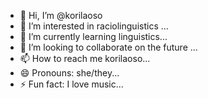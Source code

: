 - 👋 Hi, I’m @korilaoso
- 👀 I’m interested in raciolinguistics ...
- 🌱 I’m currently learning linguistics...
- 💞️ I’m looking to collaborate on the future ...
- 📫 How to reach me korilaoso...
- 😄 Pronouns: she/they...
- ⚡ Fun fact: I love music...

<!---
korilaoso/korilaoso is a ✨ special ✨ repository because its `README.md` (this file) appears on your GitHub profile.
You can click the Preview link to take a look at your changes.
--->
